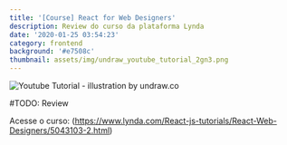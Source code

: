```yaml
---
title: '[Course] React for Web Designers'
description: Review do curso da plataforma Lynda
date: '2020-01-25 03:54:23'
category: frontend
background: '#e7508c'
thumbnail: assets/img/undraw_youtube_tutorial_2gn3.png
---
```

![Youtube Tutorial - illustration by undraw.co](assets/img/undraw_youtube_tutorial_2gn3.png "Youtube Tutorial - illustration by undraw.co")

\#TODO: Review

Acesse o curso: (<https://www.lynda.com/React-js-tutorials/React-Web-Designers/5043103-2.html>)
